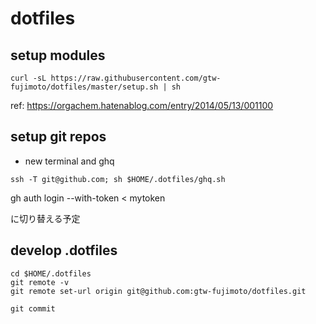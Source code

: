 # dotfiles

## setup modules

```
curl -sL https://raw.githubusercontent.com/gtw-fujimoto/dotfiles/master/setup.sh | sh
```

ref: https://orgachem.hatenablog.com/entry/2014/05/13/001100

## setup git repos

- new terminal and ghq

```
ssh -T git@github.com; sh $HOME/.dotfiles/ghq.sh
```

gh auth login --with-token < mytoken

に切り替える予定

## develop .dotfiles

```
cd $HOME/.dotfiles
git remote -v
git remote set-url origin git@github.com:gtw-fujimoto/dotfiles.git

git commit
```